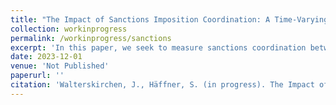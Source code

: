 ```yaml
---
title: "The Impact of Sanctions Imposition Coordination: A Time-Varying Measure of EU and US Sanctions Coordination in the Cases of Russia, Iran, and North Korea"
collection: workinprogress
permalink: /workinprogress/sanctions
excerpt: 'In this paper, we seek to measure sanctions coordination between the US and the EU using NLP techniques.'
date: 2023-12-01
venue: 'Not Published'
paperurl: ''
citation: 'Walterskirchen, J., Häffner, S. (in progress). The Impact of Sanctions Imposition Coordination: A Time-Varying Measure of EU and US Sanctions Coordination in the Cases of Russia, Iran, and North Korea'
---
```

